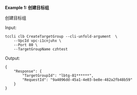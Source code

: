 **Example 1: 创建目标组**

创建目标组

Input: 

```
tccli clb CreateTargetGroup --cli-unfold-argument  \
    --VpcId vpc-i1cnjuhx \
    --Port 80 \
    --TargetGroupName czhtest
```

Output: 
```
{
    "Response": {
        "TargetGroupId": "lbtg-81******",
        "RequestId": "9a4096dd-45a1-4e03-be8e-482a2fb48b59"
    }
}
```

